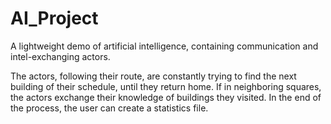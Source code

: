 # AI_Project
A lightweight demo of artificial intelligence, containing communication and intel-exchanging actors.

The actors, following their route, are constantly trying to find the next building of their schedule, until they return home. If in neighboring squares, the actors exchange their knowledge of buildings they visited. In the end of the process, the user can create a statistics file.
